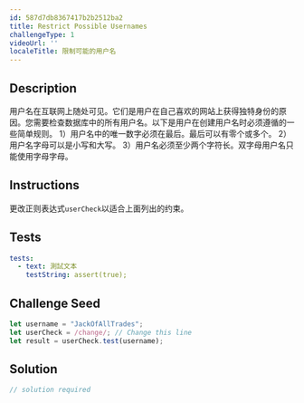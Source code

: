 ```yaml
---
id: 587d7db8367417b2b2512ba2
title: Restrict Possible Usernames
challengeType: 1
videoUrl: ''
localeTitle: 限制可能的用户名
---
```


## Description
<section id="description">用户名在互联网上随处可见。它们是用户在自己喜欢的网站上获得独特身份的原因。您需要检查数据库中的所有用户名。以下是用户在创建用户名时必须遵循的一些简单规则。 1）用户名中的唯一数字必须在最后。最后可以有零个或多个。 2）用户名字母可以是小写和大写。 3）用户名必须至少两个字符长。双字母用户名只能使用字母字母。 </section>

## Instructions
<section id="instructions">更改正则表达式<code>userCheck</code>以适合上面列出的约束。 </section>

## Tests
<section id='tests'>

```yml
tests:
  - text: 測試文本
    testString: assert(true);

```

</section>

## Challenge Seed
<section id='challengeSeed'>

<div id='js-seed'>

```js
let username = "JackOfAllTrades";
let userCheck = /change/; // Change this line
let result = userCheck.test(username);

```

</div>



</section>

## Solution
<section id='solution'>

```js
// solution required
```
</section>
